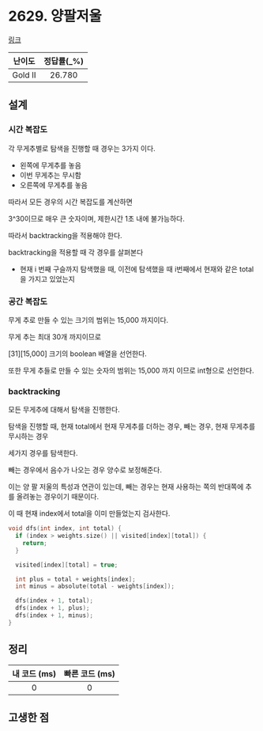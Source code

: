 # 2629. 양팔저울

[링크](https://www.acmicpc.net/problem/2629)

| 난이도  | 정답률(\_%) |
| :-----: | :---------: |
| Gold II |   26.780    |

## 설계

### 시간 복잡도

각 무게추별로 탐색을 진행할 때 경우는 3가지 이다.

- 왼쪽에 무게추를 놓음
- 이번 무게추는 무시함
- 오른쪽에 무게추를 놓음

따라서 모든 경우의 시간 복잡도를 계산하면

3^30이므로 매우 큰 숫자이며, 제한시간 1초 내에 불가능하다.

따라서 backtracking을 적용해야 한다.

backtracking을 적용할 때 각 경우를 살펴본다

- 현재 i 번째 구슬까지 탐색했을 때, 이전에 탐색했을 때 i번째에서 현재와 같은 total을 가지고 있었는지

### 공간 복잡도

무게 추로 만들 수 있는 크기의 범위는 15,000 까지이다.

무게 추는 최대 30개 까지이므로

[31][15,000] 크기의 boolean 배열을 선언한다.

또한 무게 추들로 만들 수 있는 숫자의 범위는 15,000 까지 이므로 int형으로 선언한다.

### backtracking

모든 무게추에 대해서 탐색을 진행한다.

탐색을 진행할 때, 현재 total에서 현재 무게추를 더하는 경우, 빼는 경우, 현재 무게추를 무시하는 경우

세가지 경우를 탐색한다.

빼는 경우에서 음수가 나오는 경우 양수로 보정해준다.

이는 양 팔 저울의 특성과 연관이 있는데, 빼는 경우는 현재 사용하는 쪽의 반대쪽에 추를 올려놓는 경우이기 때문이다.

이 때 현재 index에서 total을 이미 만들었는지 검사한다.

```cpp
void dfs(int index, int total) {
  if (index > weights.size() || visited[index][total]) {
    return;
  }

  visited[index][total] = true;

  int plus = total + weights[index];
  int minus = absolute(total - weights[index]);

  dfs(index + 1, total);
  dfs(index + 1, plus);
  dfs(index + 1, minus);
}
```

## 정리

| 내 코드 (ms) | 빠른 코드 (ms) |
| :----------: | :------------: |
|      0       |       0        |

## 고생한 점
